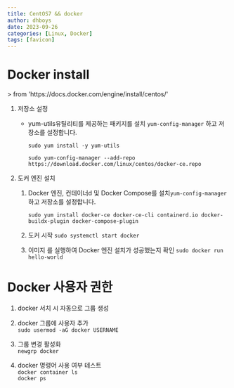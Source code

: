 ```yaml
---
title: CentOS7 && docker
author: dhboys
date: 2023-09-26
categories: [Linux, Docker]
tags: [favicon]
---
```


<H1>Docker install</H1>
> from 'https://docs.docker.com/engine/install/centos/'

1. 저장소 설정

    - yum-utils유틸리티를 제공하는 패키지를 설치 ```yum-config-manager``` 하고 저장소를 설정합니다.

        ```sudo yum install -y yum-utils``` 

        ```sudo yum-config-manager --add-repo https://download.docker.com/linux/centos/docker-ce.repo```

2. 도커 엔진 설치

    1. Docker 엔진, 컨테이너d 및 Docker Compose를 설치```yum-config-manager``` 하고 저장소를 설정합니다.

        ```sudo yum install docker-ce docker-ce-cli containerd.io docker-buildx-plugin docker-compose-plugin``` 

    2. 도커 시작
        ```sudo systemctl start docker```

    3. 이미지 를 실행하여 Docker 엔진 설치가 성공했는지 확인
        ```sudo docker run hello-world```

<H1>Docker 사용자 권한</H1>

1. docker 서치 시 자동으로 그룹 생성

2. docker 그룹에 사용자 추가   
    ```sudo usermod -aG docker USERNAME```

3. 그룹 변경 활성화   
    ```newgrp docker```

4. docker 명령어 사용 여부 테스트   
    ```docker container ls```   
    ```docker ps```
